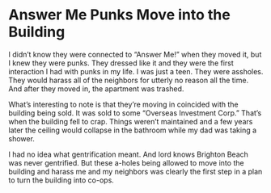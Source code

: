 # Answer Me Punks Move into the Building

I didn’t know they were connected to “Answer Me!” when they moved it, but I knew they were punks. They dressed like it and they were the first interaction I had with punks in my life. I was just a teen. They were assholes. They would harass all of the neighbors for utterly no reason all the time. And after they moved in, the apartment was trashed.

What’s interesting to note is that they’re moving in coincided with the building being sold. It was sold to some “Overseas Investment Corp.” That’s when the building fell to crap. Things weren’t maintained and a few years later the ceiling would collapse in the bathroom while my dad was taking a shower.

I had no idea what gentrification meant. And lord knows Brighton Beach was never gentrified. But these a-holes being allowed to move into the building and harass me and my neighbors was clearly the first step in a plan to turn the building into co-ops.